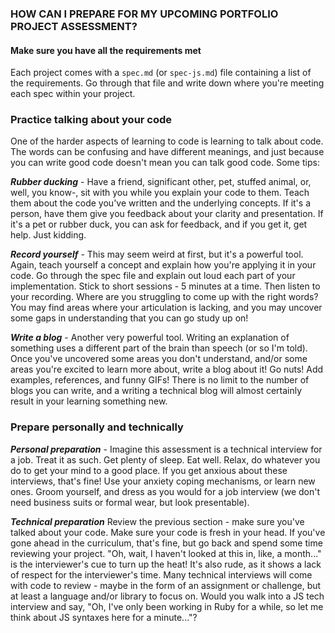 ### HOW CAN I PREPARE FOR MY UPCOMING PORTFOLIO PROJECT ASSESSMENT?

#### Make sure you have all the requirements met

Each project comes with a `spec.md` (or `spec-js.md`) file containing a list of the requirements.  Go through that file and write down where you're meeting each spec within your project.

### Practice talking about your code

One of the harder aspects of learning to code is learning to talk about code.  The words can be confusing and have different meanings, and just because you can write good code doesn't mean you can talk good code.  Some tips:

**_Rubber ducking_** - Have a friend, significant other, pet, stuffed animal, or, well, you know-, sit with you while you explain your code to them.  Teach them about the code you've written and the underlying concepts.  If it's a person, have them give you feedback about your clarity and presentation.  If it's a pet or rubber duck, you can ask for feedback, and if you get it, get help.  Just kidding.

**_Record yourself_** - This may seem weird at first, but it's a powerful tool.  Again, teach yourself a concept and explain how you're applying it in your code.  Go through the spec file and explain out loud each part of your implementation.  Stick to short sessions - 5 minutes at a time.  Then listen to your recording.  Where are you struggling to come up with the right words?  You may find areas where your articulation is lacking, and you may uncover some gaps in understanding that you can go study up on!

**_Write a blog_** - Another very powerful tool.  Writing an explanation of something uses a different part of the brain than speech (or so I'm told).  Once you've uncovered some areas you don't understand, and/or some areas you're excited to learn more about, write a blog about it!  Go nuts!  Add examples, references, and funny GIFs!  There is no limit to the number of blogs you can write, and a writing a technical blog will almost certainly result in your learning something new.

### Prepare personally and technically

**_Personal preparation_** - Imagine this assessment is a technical interview for a job.  Treat it as such.  Get plenty of sleep.  Eat well.  Relax, do whatever you do to get your mind to a good place.  If you get anxious about these interviews, that's fine!  Use your anxiety coping mechanisms, or learn new ones.  Groom yourself, and dress as you would for a job interview (we don't need business suits or formal wear, but look presentable).

**_Technical preparation_** Review the previous section - make sure you've talked about your code.  Make sure your code is fresh in your head.  If you've gone ahead in the curriculum, that's fine, but go back and spend some time reviewing your project.  "Oh, wait, I haven't looked at this in, like, a month..." is the interviewer's cue to turn up the heat!  It's also rude, as it shows a lack of respect for the interviewer's time.  Many technical interviews will come with code to review - maybe in the form of an assignment or challenge, but at least a language and/or library to focus on.  Would you walk into a JS tech interview and say, "Oh, I've only been working in Ruby for a while, so let me think about JS syntaxes here for a minute..."?
